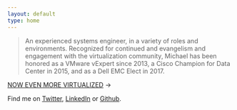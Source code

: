 ```yaml
---
layout: default
type: home
---
```


> An experienced systems engineer, in a variety of roles and environments. Recognized for continued and evangelism and engagement with the virtualization community, Michael has been honored as a VMware vExpert since 2013, a Cisco Champion for Data Center in 2015, and as a Dell EMC Elect in 2017.

[NOW EVEN MORE VIRTUALIZED](/2018/05/vmware-tam/) &rarr;

Find me on [Twitter](https://twitter.com/vmstan), [LinkedIn](https://linkedin.com/in/stanclift) or&nbsp;[Github](https://github.com/vmstan).
